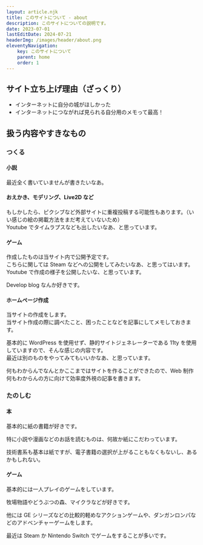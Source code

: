 ```yaml
---
layout: article.njk
title: このサイトについて - about
description: このサイトについての説明です。
date: 2023-07-01
lastEditDate: 2024-07-21
headerImg: /images/header/about.png
eleventyNavigation:
    key: このサイトについて
    parent: home
    order: 1
---
```


## サイト立ち上げ理由（ざっくり）

-   インターネットに自分の城がほしかった
-   インターネットにつながれば見られる自分用のメモって最高！

## 扱う内容やすきなもの

### つくる

#### 小説

最近全く書いていませんが書きたいなあ。

#### おえかき、モデリング、Live2D など

もしかしたら、ピクシブなど外部サイトに重複投稿する可能性もあります。（いい感じの絵の掲載方法をまだ考えていないため）  
Youtube でタイムラプスなども出したいなあ、と思っています。

#### ゲーム

作成したものは当サイト内で公開予定です。  
こちらに関しては Steam などへの公開をしてみたいなあ、と思ってはいます。  
Youtube で作成の様子を公開したいな、と思っています。

Develop blog なんか好きです。

#### ホームページ作成

当サイトの作成をします。  
当サイト作成の際に調べたこと、困ったことなどを記事にしてメモしておきます。

基本的に WordPress を使用せず、静的サイトジェネレーターである 11ty を使用していますので、そんな感じの内容です。  
最近は別のものをやってみてもいいかなあ、と思っています。

何もわからんでなんとかここまではサイトを作ることができたので、Web 制作何もわからんの方に向けて効率度外視の記事を書きます。

### たのしむ

#### 本

基本的に紙の書籍が好きです。

特に小説や漫画などのお話を読むものは、何故か紙にこだわっています。

技術書系も基本は紙ですが、電子書籍の選択が上がることもなくもないし、あるかもしれない。

#### ゲーム

基本的には一人プレイのゲームをしています。

牧場物語やどうぶつの森、マイクラなどが好きです。

他には GE シリーズなどの比較的軽めなアクションゲームや、ダンガンロンパなどのアドベンチャーゲームをします。

最近は Steam か Nintendo Switch でゲームをすることが多いです。
